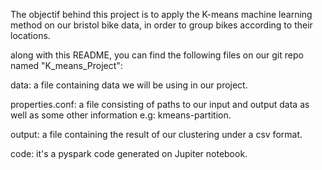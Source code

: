 The objectif behind this project is to apply the K-means machine learning method on our bristol bike data, in order to group bikes according to their locations.

along with this README, you can find the following files on our git repo named "K_means_Project":

data: a file containing  data we will be using in our project.

properties.conf: a file consisting of paths to our input and output data as well as some other information e.g: kmeans-partition.

output: a file containing the result of our clustering under a csv format.

code: it's a pyspark code generated on Jupiter notebook.


